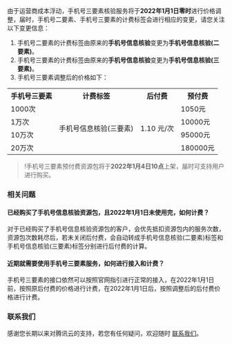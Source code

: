 ﻿由于运营商成本浮动，手机号三要素核验服务将于**2022年1月1日零时**进行价格调整，届时，手机号二要素、手机号三要素的计费标签会进行相应的变更，请您关注以下变更信息：

1. 手机号二要素的计费标签由原来的**手机号信息核验**变更为**手机号信息核验(二要素)**。
2. 手机号三要素的计费标签由原来的**手机号信息核验**变更为**手机号信息核验(三要素)**。
3. 手机号三要素调整后的价格如下：
<table>
     <tr>
         <th>手机号三要素</th>  
         <th>计费标签</th>  
         <th>后付费</th>
				 <th>预付费</th>
     </tr>
  <tr>      
      <td>1000次</td>   
      <td rowspan="4">手机号信息核验(三要素)</td>   
      <td rowspan="4">1.10 元/次</td>
			<td>1050元</td>
     </tr> 
  <tr>
      <td>1万次</td>   
      <td>10000元</td>
     </tr> 
  <tr>      
      <td>10万次</td>   
      <td>95000元</td>
     </tr> 
	<tr>      
      <td>20万次</td>   
      <td>180000元</td>
     </tr> 
</table>

>!手机号三要素预付费资源包将于**2022年1月4日10点**上架，届时可支持用户进行购买。
			
### 相关问题
#### 已经购买了手机号信息核验资源包，且2022年1月1日未使用完，如何计费？
对于已经购买了手机号信息核验资源包的客户，会优先抵扣资源包内的服务次数，资源包次数耗尽后，若未关闭后付费，会自动转成手机号信息核验(二要素)标签和手机号信息核验(三要素)标签分别进行后付费的计算。
#### 近期就需要使用手机号三要素服务，如何进行接入和计费？
手机号三要素的接口依然可以按照官网指引进行正常的接入，在2022年1月1日前，按照原后付费的价格进行计费，在2022年1月1日后，按照调整后的后付费价格进行计费。

### 联系我们
感谢您长期以来对腾讯云的支持，若您有任何疑问，欢迎随时 [联系我们](https://cloud.tencent.com/act/event/connect-service)。
			
			
			
			
